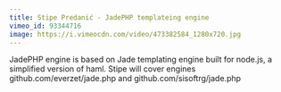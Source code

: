 ```yaml
---
title: Stipe Predanić - JadePHP templateing engine
vimeo_id: 93344716
image: https://i.vimeocdn.com/video/473382584_1280x720.jpg
---
```


JadePHP engine is based on Jade templating engine built for node.js, a simplified version of haml. Stipe will cover engines github.com/everzet/jade.php and github.com/sisoftrg/jade.php